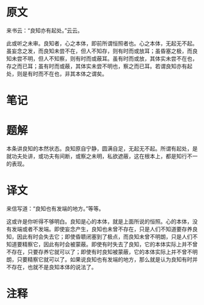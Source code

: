 # 原文
来书云：“良知亦有起处。”云云。

此或听之未审。良知者，心之本体，即前所谓恒照者也。心之本体，无起无不起。虽妄念之发，而良知未尝不在，但人不知存，则有时而或放耳；虽昏塞之极，而良知未尝不明，但人不知察，则有时而或蔽耳。虽有时而或放，其体实未尝不在也，存之而已耳；虽有时而或蔽，其体实未尝不明也，察之而已耳。若谓良知亦有起处，则是有时而不在也，非其本体之谓矣。
# 笔记

# 题解
本条讲良知的本然状态。良知原自宁静，圆满自足，无起无不起。所谓有起处，是就功夫处讲，或功夫有间断，或察之未明，私欲遮蔽，这在根本上，都是知行不一的表现。
# 译文
来信写道：“良知也有发端的地方。”等等。

这或许是你听得不够明白。良知是心的本体，就是上面所说的恒照。心的本体，没有发端或者不发端。即使妄念产生，良知也未曾不存在，只是人们不知道要存养良知，因此有时会失去它；即使昏聩闭塞到了极点，而良知未曾不明朗，只是人们不知道要精察它，因此有时会被蒙蔽。即使有时失去了良知，它的本体实际上并不曾不存在，只要存养它就可以了；即使有时良知被蒙蔽，它的本体实际上并不曾不明朗，只要精察它就可以了。如果说良知也有发端的地方，那么就是认为良知有时并不存在，也就不是良知本体的说法了。
# 注释